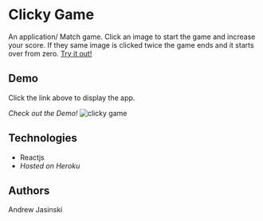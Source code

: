 # **Clicky Game**

An application/ Match game. Click an image to start the game and increase your score. If they same image is clicked twice the game ends and it starts over from zero. [Try it out!](https://clicky-game-andyj.herokuapp.com/)

## Demo

Click the link above to display the app.

*Check out the Demo!*
![clicky game](https://i.makeagif.com/media/10-07-2018/AuV0Z_.gif)


## Technologies 

  * Reactjs
  * *Hosted on Heroku*

## Authors

Andrew Jasinski


